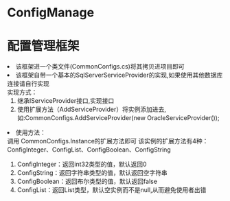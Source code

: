 # ConfigManage

<h1>配置管理框架</h1>
   <li>该框架进一个类文件(CommonConfigs.cs)将其拷贝进项目即可</li>
   <li>该框架自带一个基本的SqlServerServiceProvider的实现,如果使用其他数据库连接请自行实现<br/>
          实现方式：<br/>
          <ol>
          <li>继承IServiceProvider接口,实现接口</li>
          <li>使用扩展方法（AddServiceProvider）将实例添加进去,如:CommonConfigs.AddServiceProvider(new OracleServiceProvider());</li>
          </ol>
          </li>
   <li>使用方法：<br/>
 调用  CommonConfigs.Instance的扩展方法即可<br\>
 该实例的扩展方法有4种：ConfigInteger、ConfigList、ConfigBoolean、ConfigString
 <ol>
 <li>ConfigInteger：返回int32类型的值，默认返回0</li>
 <li>ConfigString：返回字符串类型的值，默认返回空字符串</li>
 <li>ConfigBoolean：返回布尔类型的值，默认返回false</li>
  <li>ConfigList：返回List<string>类型，默认空实例而不是null,从而避免使用者出错</li>
 </ol>
   </li>
